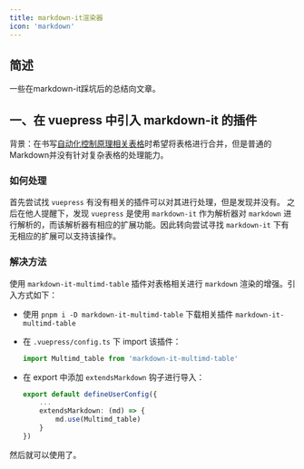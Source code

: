 ```yaml
---
title: markdown-it渲染器
icon: 'markdown'
---
```


## 简述

一些在markdown-it踩坑后的总结向文章。

## 一、在 vuepress 中引入 markdown-it 的插件

背景：在书写[自动化控制原理相关表格](../../learningNote/Principles_of_Automatic_Control_Related/README.md#s-z变换表-table-of-s--and-z-transforms)时希望将表格进行合并，但是普通的Markdown并没有针对复杂表格的处理能力。

### 如何处理

首先尝试找 `vuepress` 有没有相关的插件可以对其进行处理，但是发现并没有。
之后在他人提醒下，发现 `vuepress` 是使用 `markdown-it` 作为解析器对 `markdown` 进行解析的，而该解析器有相应的扩展功能。因此转向尝试寻找 `markdown-it` 下有无相应的扩展可以支持该操作。

### 解决方法

使用 `markdown-it-multimd-table` 插件对表格相关进行 `markdown` 渲染的增强。引入方式如下：

- 使用 `pnpm i -D markdown-it-multimd-table` 下载相关插件 `markdown-it-multimd-table`

- 在 `.vuepress/config.ts` 下 import 该插件：

    ```typescript
    import Multimd_table from 'markdown-it-multimd-table'
    ```

- 在 export 中添加 `extendsMarkdown` 钩子进行导入：

    ```typescript
    export default defineUserConfig({
        ...
        extendsMarkdown: (md) => {
            md.use(Multimd_table)
        }
    })
    ```

然后就可以使用了。
